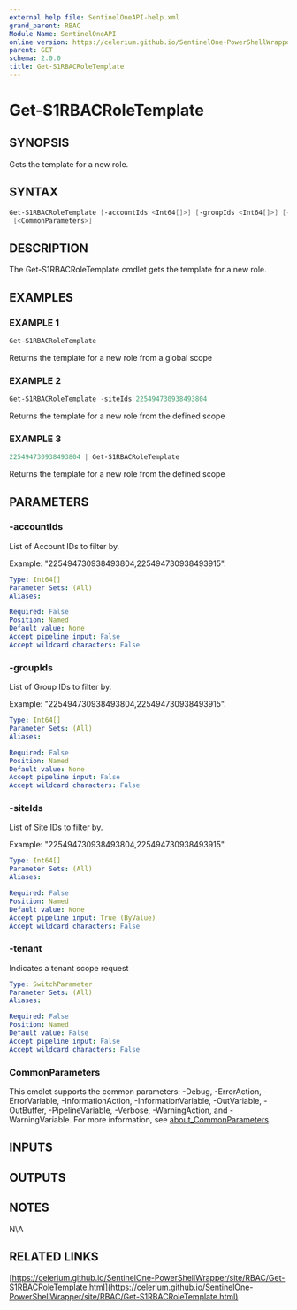 ```yaml
---
external help file: SentinelOneAPI-help.xml
grand_parent: RBAC
Module Name: SentinelOneAPI
online version: https://celerium.github.io/SentinelOne-PowerShellWrapper/site/RBAC/Get-S1RBACRoleTemplate.html
parent: GET
schema: 2.0.0
title: Get-S1RBACRoleTemplate
---
```


# Get-S1RBACRoleTemplate

## SYNOPSIS
Gets the template for a new role.

## SYNTAX

```powershell
Get-S1RBACRoleTemplate [-accountIds <Int64[]>] [-groupIds <Int64[]>] [-siteIds <Int64[]>] [-tenant]
 [<CommonParameters>]
```

## DESCRIPTION
The Get-S1RBACRoleTemplate cmdlet gets the template for a new role.

## EXAMPLES

### EXAMPLE 1
```powershell
Get-S1RBACRoleTemplate
```

Returns the template for a new role from a global scope

### EXAMPLE 2
```powershell
Get-S1RBACRoleTemplate -siteIds 225494730938493804
```

Returns the template for a new role from the defined scope

### EXAMPLE 3
```powershell
225494730938493804 | Get-S1RBACRoleTemplate
```

Returns the template for a new role from the defined scope

## PARAMETERS

### -accountIds
List of Account IDs to filter by.

Example: "225494730938493804,225494730938493915".

```yaml
Type: Int64[]
Parameter Sets: (All)
Aliases:

Required: False
Position: Named
Default value: None
Accept pipeline input: False
Accept wildcard characters: False
```

### -groupIds
List of Group IDs to filter by.

Example: "225494730938493804,225494730938493915".

```yaml
Type: Int64[]
Parameter Sets: (All)
Aliases:

Required: False
Position: Named
Default value: None
Accept pipeline input: False
Accept wildcard characters: False
```

### -siteIds
List of Site IDs to filter by.

Example: "225494730938493804,225494730938493915".

```yaml
Type: Int64[]
Parameter Sets: (All)
Aliases:

Required: False
Position: Named
Default value: None
Accept pipeline input: True (ByValue)
Accept wildcard characters: False
```

### -tenant
Indicates a tenant scope request

```yaml
Type: SwitchParameter
Parameter Sets: (All)
Aliases:

Required: False
Position: Named
Default value: False
Accept pipeline input: False
Accept wildcard characters: False
```

### CommonParameters
This cmdlet supports the common parameters: -Debug, -ErrorAction, -ErrorVariable, -InformationAction, -InformationVariable, -OutVariable, -OutBuffer, -PipelineVariable, -Verbose, -WarningAction, and -WarningVariable. For more information, see [about_CommonParameters](http://go.microsoft.com/fwlink/?LinkID=113216).

## INPUTS

## OUTPUTS

## NOTES
N\A

## RELATED LINKS

[https://celerium.github.io/SentinelOne-PowerShellWrapper/site/RBAC/Get-S1RBACRoleTemplate.html](https://celerium.github.io/SentinelOne-PowerShellWrapper/site/RBAC/Get-S1RBACRoleTemplate.html)

